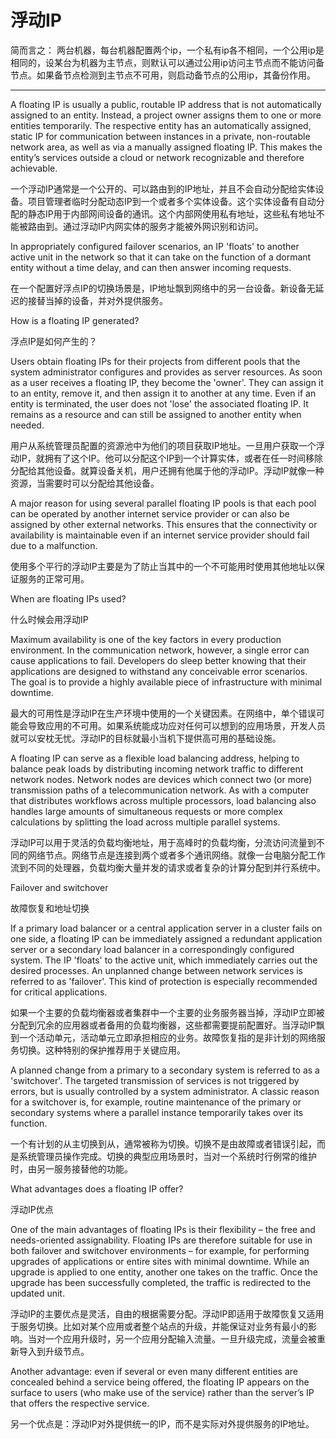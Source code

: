 # 浮动IP

简而言之： 两台机器，每台机器配置两个ip，一个私有ip各不相同，一个公用ip是相同的，设某台为机器为主节点，则默认可以通过公用ip访问主节点而不能访问备节点。如果备节点检测到主节点不可用，则启动备节点的公用ip，其备份作用。

***

A floating IP is usually a public, routable IP address that is not automatically assigned to an entity. Instead, a project owner assigns them to one or more entities temporarily. The respective entity has an automatically assigned, static IP for communication between instances in a private, non-routable network area, as well as via a manually assigned floating IP. This makes the entity’s services outside a cloud or network recognizable and therefore achievable.

一个浮动IP通常是一个公开的、可以路由到的IP地址，并且不会自动分配给实体设备。项目管理者临时分配动态IP到一个或者多个实体设备。这个实体设备有自动分配的静态IP用于内部网间设备的通讯。这个内部网使用私有地址，这些私有地址不能被路由到。通过浮动IP内网实体的服务才能被外网识别和访问。

In appropriately configured failover scenarios, an IP 'floats' to another active unit in the network so that it can take on the function of a dormant entity without a time delay, and can then answer incoming requests.

在一个配置好浮点IP的切换场景是，IP地址飘到网络中的另一台设备。新设备无延迟的接替当掉的设备，并对外提供服务。

How is a floating IP generated?

浮点IP是如何产生的？

Users obtain floating IPs for their projects from different pools that the system administrator configures and provides as server resources. As soon as a user receives a floating IP, they become the 'owner'. They can assign it to an entity, remove it, and then assign it to another at any time. Even if an entity is terminated, the user does not 'lose' the associated floating IP. It remains as a resource and can still be assigned to another entity when needed.

用户从系统管理员配置的资源池中为他们的项目获取IP地址。一旦用户获取一个浮动IP，就拥有了这个IP。他可以分配这个IP到一个计算实体，或者在任一时间移除分配给其他设备。就算设备关机，用户还拥有他属于他的浮动IP。浮动IP就像一种资源，当需要时可以分配给其他设备。

A major reason for using several parallel floating IP pools is that each pool can be operated by another internet service provider or can also be assigned by other external networks. This ensures that the connectivity or availability is maintainable even if an internet service provider should fail due to a malfunction.

使用多个平行的浮动IP主要是为了防止当其中的一个不可能用时使用其他地址以保证服务的正常可用。

When are floating IPs used?

什么时候会用浮动IP

Maximum availability is one of the key factors in every production environment. In the communication network, however, a single error can cause applications to fail. Developers do sleep better knowing that their applications are designed to withstand any conceivable error scenarios. The goal is to provide a highly available piece of infrastructure with minimal downtime.

最大的可用性是浮动IP在生产环境中使用的一个关键因素。在网络中，单个错误可能会导致应用的不可用。如果系统能成功应对任何可以想到的应用场景，开发人员就可以安枕无忧。浮动IP的目标就最小当机下提供高可用的基础设施。

A floating IP can serve as a flexible load balancing address, helping to balance peak loads by distributing incoming network traffic to different network nodes. Network nodes are devices which connect two (or more) transmission paths of a telecommunication network. As with a computer that distributes workflows across multiple processors, load balancing also handles large amounts of simultaneous requests or more complex calculations by splitting the load across multiple parallel systems.

浮动IP可以用于灵活的负载均衡地址，用于高峰时的负载均衡，分流访问流量到不同的网络节点。网络节点是连接到两个或者多个通讯网络。就像一台电脑分配工作流到不同的处理器，负载均衡大量并发的请求或者复杂的计算分配到并行系统中。

Failover and switchover

故障恢复和地址切换

If a primary load balancer or a central application server in a cluster fails on one side, a floating IP can be immediately assigned a redundant application server or a secondary load balancer in a correspondingly configured system. The IP 'floats' to the active unit, which immediately carries out the desired processes. An unplanned change between network services is referred to as 'failover'. This kind of protection is especially recommended for critical applications.

如果一个主要的负载均衡器或者集群中一个主要的业务服务器当掉，浮动IP立即被分配到冗余的应用器或者备用的负载均衡器，这些都需要提前配置好。当浮动IP飘到一个活动单元，活动单元立即承担相应的业务。故障恢复指的是非计划的网络服务切换。这种特别的保护推荐用于关键应用。

A planned change from a primary to a secondary system is referred to as a 'switchover'. The targeted transmission of services is not triggered by errors, but is usually controlled by a system administrator. A classic reason for a switchover is, for example, routine maintenance of the primary or secondary systems where a parallel instance temporarily takes over its function.

一个有计划的从主切换到从，通常被称为切换。切换不是由故障或者错误引起，而是系统管理员操作完成。切换的典型应用场景时，当对一个系统时行例常的维护时，由另一服务接替他的功能。

What advantages does a floating IP offer?

浮动IP优点

One of the main advantages of floating IPs is their flexibility – the free and needs-oriented assignability. Floating IPs are therefore suitable for use in both failover and switchover environments – for example, for performing upgrades of applications or entire sites with minimal downtime. While an upgrade is applied to one entity, another one takes on the traffic. Once the upgrade has been successfully completed, the traffic is redirected to the updated unit.

浮动IP的主要优点是灵活，自由的根据需要分配。浮动IP即适用于故障恢复又适用于服务切换。比如对某个应用或者整个站点的升级，并能保证对业务有最小的影响。当对一个应用升级时，另一个应用分配输入流量。一旦升级完成，流量会被重新导入到升级节点。

Another advantage: even if several or even many different entities are concealed behind a service being offered, the floating IP appears on the surface to users (who make use of the service) rather than the server’s IP that offers the respective service.

另一个优点是：浮动IP对外提供统一的IP，而不是实际对外提供服务的IP地址。
